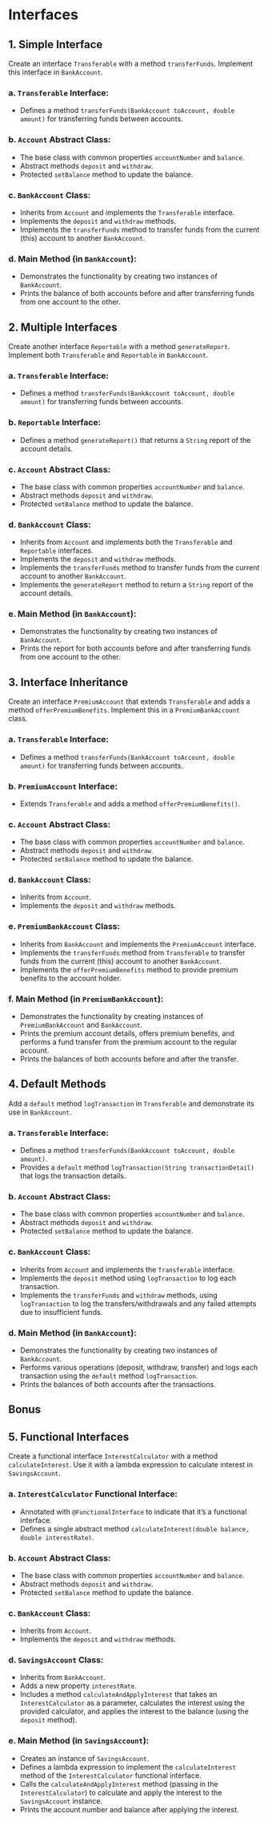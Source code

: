 # Interfaces

## 1. Simple Interface
Create an interface `Transferable` with a method `transferFunds`. Implement this interface in `BankAccount`.

### a. `Transferable` Interface:
- Defines a method `transferFunds(BankAccount toAccount, double amount)` for transferring funds between accounts.

### b. `Account` Abstract Class:
- The base class with common properties `accountNumber` and `balance`.
- Abstract methods `deposit` and `withdraw`.
- Protected `setBalance` method to update the balance.

### c. `BankAccount` Class:
- Inherits from `Account` and implements the `Transferable` interface.
- Implements the `deposit` and `withdraw` methods.
- Implements the `transferFunds` method to transfer funds from the current (this) account to another `BankAccount`.

### d. Main Method (in `BankAccount`):
- Demonstrates the functionality by creating two instances of `BankAccount`.
- Prints the balance of both accounts before and after transferring funds from one account to the other.

## 2. Multiple Interfaces
Create another interface `Reportable` with a method `generateReport`. Implement both `Transferable` and `Reportable` in `BankAccount`.

### a. `Transferable` Interface:
- Defines a method `transferFunds(BankAccount toAccount, double amount)` for transferring funds between accounts.

### b. `Reportable` Interface:
- Defines a method `generateReport()` that returns a `String` report of the account details.

### c. `Account` Abstract Class:
- The base class with common properties `accountNumber` and `balance`.
- Abstract methods `deposit` and `withdraw`.
- Protected `setBalance` method to update the balance.

### d. `BankAccount` Class:
- Inherits from `Account` and implements both the `Transferable` and `Reportable` interfaces.
- Implements the `deposit` and `withdraw` methods.
- Implements the `transferFunds` method to transfer funds from the current account to another `BankAccount`.
- Implements the `generateReport` method to return a `String` report of the account details.

### e. Main Method (in `BankAccount`):
- Demonstrates the functionality by creating two instances of `BankAccount`.
- Prints the report for both accounts before and after transferring funds from one account to the other.

## 3. Interface Inheritance
Create an interface `PremiumAccount` that extends `Transferable` and adds a method `offerPremiumBenefits`. Implement this in a `PremiumBankAccount` class.

### a. `Transferable` Interface:
- Defines a method `transferFunds(BankAccount toAccount, double amount)` for transferring funds between accounts.

### b. `PremiumAccount` Interface:
- Extends `Transferable` and adds a method `offerPremiumBenefits()`.

### c. `Account` Abstract Class:
- The base class with common properties `accountNumber` and `balance`.
- Abstract methods `deposit` and `withdraw`.
- Protected `setBalance` method to update the balance.

### d. `BankAccount` Class:
- Inherits from `Account`.
- Implements the `deposit` and `withdraw` methods.

### e. `PremiumBankAccount` Class:
- Inherits from `BankAccount` and implements the `PremiumAccount` interface.
- Implements the `transferFunds` method from `Transferable` to transfer funds from the current (this) account to another `BankAccount`.
- Implements the `offerPremiumBenefits` method to provide premium benefits to the account holder.

### f. Main Method (in `PremiumBankAccount`):
- Demonstrates the functionality by creating instances of `PremiumBankAccount` and `BankAccount`.
- Prints the premium account details, offers premium benefits, and performs a fund transfer from the premium account to the regular account.
- Prints the balances of both accounts before and after the transfer.

## 4. Default Methods
Add a `default` method `logTransaction` in `Transferable` and demonstrate its use in `BankAccount`.

### a. `Transferable` Interface:
- Defines a method `transferFunds(BankAccount toAccount, double amount)`.
- Provides a `default` method `logTransaction(String transactionDetail)` that logs the transaction details.

### b. `Account` Abstract Class:
- The base class with common properties `accountNumber` and `balance`.
- Abstract methods `deposit` and `withdraw`.
- Protected `setBalance` method to update the balance.

### c. `BankAccount` Class:
- Inherits from `Account` and implements the `Transferable` interface.
- Implements the `deposit` method using `logTransaction` to log each transaction.
- Implements the `transferFunds` and `withdraw` methods, using `logTransaction` to log the transfers/withdrawals and any failed attempts due to insufficient funds.

### d. Main Method (in `BankAccount`):
- Demonstrates the functionality by creating two instances of `BankAccount`.
- Performs various operations (deposit, withdraw, transfer) and logs each transaction using the `default` method `logTransaction`.
- Prints the balances of both accounts after the transactions.

## Bonus 
## 5. Functional Interfaces
Create a functional interface `InterestCalculator` with a method `calculateInterest`. Use it with a lambda expression to calculate interest in `SavingsAccount`.

### a. `InterestCalculator` Functional Interface:
- Annotated with `@FunctionalInterface` to indicate that it’s a functional interface.
- Defines a single abstract method `calculateInterest(double balance, double interestRate)`.

### b. `Account` Abstract Class:
- The base class with common properties `accountNumber` and `balance`.
- Abstract methods `deposit` and `withdraw`.
- Protected `setBalance` method to update the balance.

### c. `BankAccount` Class:
- Inherits from `Account`.
- Implements the `deposit` and `withdraw` methods.

### d. `SavingsAccount` Class:
- Inherits from `BankAccount`.
- Adds a new property `interestRate`.
- Includes a method `calculateAndApplyInterest` that takes an `InterestCalculator` as a parameter, calculates the interest using the provided calculator, and applies the interest to the balance (using the `deposit` method).

### e. Main Method (in `SavingsAccount`):
- Creates an instance of `SavingsAccount`.
- Defines a lambda expression to implement the `calculateInterest` method of the `InterestCalculator` functional interface.
- Calls the `calculateAndApplyInterest` method (passing in the `InterestCalculator`) to calculate and apply the interest to the `SavingsAccount` instance.
- Prints the account number and balance after applying the interest.
